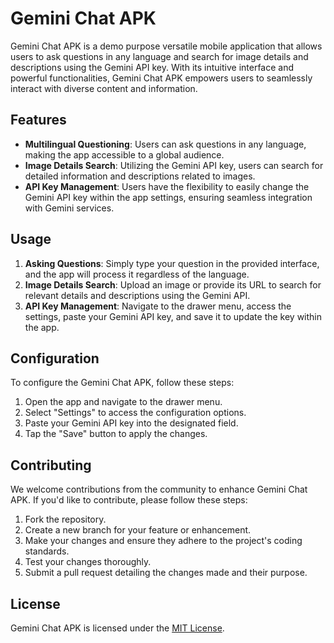 # Gemini Chat APK

Gemini Chat APK is a demo purpose versatile mobile application that allows users to ask questions in any language and search for image details and descriptions using the Gemini API key. With its intuitive interface and powerful functionalities, Gemini Chat APK empowers users to seamlessly interact with diverse content and information.

## Features

- **Multilingual Questioning**: Users can ask questions in any language, making the app accessible to a global audience.
- **Image Details Search**: Utilizing the Gemini API key, users can search for detailed information and descriptions related to images.
- **API Key Management**: Users have the flexibility to easily change the Gemini API key within the app settings, ensuring seamless integration with Gemini services.

## Usage

1. **Asking Questions**: Simply type your question in the provided interface, and the app will process it regardless of the language.
2. **Image Details Search**: Upload an image or provide its URL to search for relevant details and descriptions using the Gemini API.
3. **API Key Management**: Navigate to the drawer menu, access the settings, paste your Gemini API key, and save it to update the key within the app.

## Configuration

To configure the Gemini Chat APK, follow these steps:

1. Open the app and navigate to the drawer menu.
2. Select "Settings" to access the configuration options.
3. Paste your Gemini API key into the designated field.
4. Tap the "Save" button to apply the changes.

## Contributing

We welcome contributions from the community to enhance Gemini Chat APK. If you'd like to contribute, please follow these steps:

1. Fork the repository.
2. Create a new branch for your feature or enhancement.
3. Make your changes and ensure they adhere to the project's coding standards.
4. Test your changes thoroughly.
5. Submit a pull request detailing the changes made and their purpose.

## License

Gemini Chat APK is licensed under the [MIT License](LICENSE).
